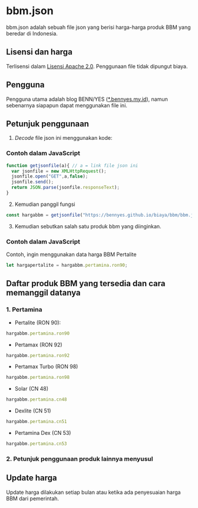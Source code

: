 # bbm.json

bbm.json adalah sebuah file json yang berisi harga-harga produk BBM yang beredar di Indonesia.

## Lisensi dan harga
Terlisensi dalam [Lisensi Apache 2.0](https://github.com/bennyes/bennyes.github.io/blob/main/LICENSE). Penggunaan file tidak dipungut biaya.

## Pengguna

Pengguna utama adalah blog BENN/YES ([\*.bennyes.my.id](https://www.bennyes.my.id)), namun sebenarnya siapapun dapat menggunakan file ini.

## Petunjuk penggunaan

1. *Decode* file json ini menggunakan kode:

### Contoh dalam JavaScript
```javascript
function getjsonfile(a){ // a = link file json ini
  var jsonfile = new XMLHttpRequest();
  jsonfile.open("GET",a,false);
  jsonfile.send();
  return JSON.parse(jsonfile.responseText);
}
```

2. Kemudian panggil fungsi

```javascript
const hargabbm = getjsonfile("https://bennyes.github.io/biaya/bbm/bbm.json");
```

3. Kemudian sebutkan salah satu produk bbm yang diinginkan.

### Contoh dalam JavaScript
Contoh, ingin menggunakan data harga BBM Pertalite

```javascript
let hargapertalite = hargabbm.pertamina.ron90;
```

## Daftar produk BBM yang tersedia dan cara memanggil datanya
### 1. Pertamina
- Pertalite (RON 90):
```javascript
hargabbm.pertamina.ron90
```
- Pertamax (RON 92)
```javascript
hargabbm.pertamina.ron92
```
- Pertamax Turbo (RON 98)
```javascript
hargabbm.pertamina.ron98
```
- Solar (CN 48)
```javascript
hargabbm.pertamina.cn48
```
- Dexlite (CN 51)
```javascript
hargabbm.pertamina.cn51
```
- Pertamina Dex (CN 53)
```javascript
hargabbm.pertamina.cn53
```

### 2. Petunjuk penggunaan produk lainnya menyusul

## Update harga
Update harga dilakukan setiap bulan atau ketika ada penyesuaian harga BBM dari pemerintah.
